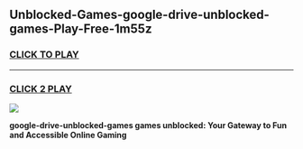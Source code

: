 
## Unblocked-Games-google-drive-unblocked-games-Play-Free-1m55z
<h3>
<a href="https://premium76.site?title=google-drive-unblocked-games&ref=15A">CLICK TO PLAY</a></h3>
<hr>

<h3>
<a href="https://premium76.site?title=google-drive-unblocked-games&ref=15A">CLICK 2 PLAY</a>
  
</h3>

<a href="https://premium76.site?title=google-drive-unblocked-games&ref=15A"><img src="https://clearcache.store/games.png"></a>


**google-drive-unblocked-games games unblocked: Your Gateway to Fun and Accessible Online Gaming**
